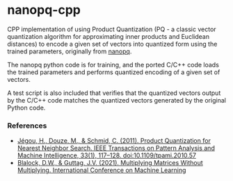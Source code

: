 # nanopq-cpp

CPP implementation of using Product Quantization (PQ - a classic vector quantization algorithm for approximating inner products and Euclidean distances) to encode a given set of vectors into quantized form using the trained parameters, originally from [nanopq](https://github.com/matsui528/nanopq). 

The nanopq python code is for training, and the ported C/C++ code loads the trained parameters and performs quantized encoding of a given set of vectors.

A test script is also included that verifies that the quantized vectors output by the C/C++ code matches the quantized vectors generated by the original Python code.

### References
- [Jégou, H., Douze, M., & Schmid, C. (2011). Product Quantization for Nearest Neighbor Search. IEEE Transactions on Pattern Analysis and Machine Intelligence, 33(1), 117–128. doi:10.1109/tpami.2010.57](https://sci-hub.se/https://ieeexplore.ieee.org/document/5432202)
- [Blalock, D.W., & Guttag, J.V. (2021). Multiplying Matrices Without Multiplying. International Conference on Machine Learning](https://arxiv.org/abs/2106.10860)


